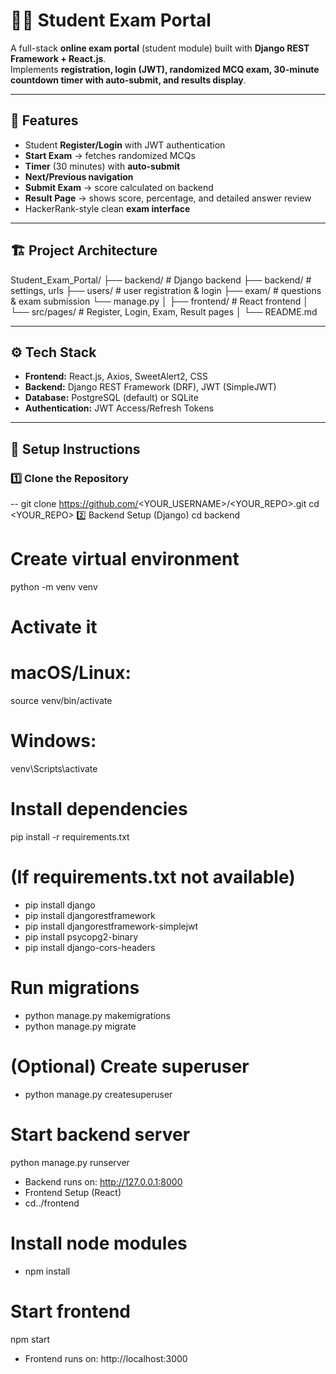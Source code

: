 # 🧑‍🎓 Student Exam Portal

A full-stack **online exam portal** (student module) built with **Django REST Framework + React.js**.  
Implements **registration, login (JWT), randomized MCQ exam, 30-minute countdown timer with auto-submit, and results display**.

---

## 📌 Features
- Student **Register/Login** with JWT authentication  
- **Start Exam** → fetches randomized MCQs  
- **Timer** (30 minutes) with **auto-submit**  
- **Next/Previous navigation**  
- **Submit Exam** → score calculated on backend  
- **Result Page** → shows score, percentage, and detailed answer review  
- HackerRank-style clean **exam interface**

---

## 🏗 Project Architecture

Student_Exam_Portal/
├── backend/ # Django backend
├── backend/ # settings, urls
├── users/ # user registration & login
├── exam/ # questions & exam submission
└── manage.py
│
├── frontend/ # React frontend
│ └── src/pages/ # Register, Login, Exam, Result pages
│
└── README.md

---

## ⚙️ Tech Stack
- **Frontend:** React.js, Axios, SweetAlert2, CSS  
- **Backend:** Django REST Framework (DRF), JWT (SimpleJWT)  
- **Database:** PostgreSQL (default) or SQLite  
- **Authentication:** JWT Access/Refresh Tokens  

---

## 🚀 Setup Instructions

### 1️⃣ Clone the Repository

-- git clone https://github.com/<YOUR_USERNAME>/<YOUR_REPO>.git
cd <YOUR_REPO>
2️⃣ Backend Setup (Django)
cd backend

# Create virtual environment
python -m venv venv

# Activate it
# macOS/Linux:
source venv/bin/activate
# Windows:
venv\Scripts\activate

# Install dependencies
pip install -r requirements.txt

# (If requirements.txt not available)
- pip install django 
- pip install djangorestframework 
- pip install djangorestframework-simplejwt 
- pip install psycopg2-binary 
- pip install django-cors-headers

# Run migrations
- python manage.py makemigrations
- python manage.py migrate

# (Optional) Create superuser
- python manage.py createsuperuser

# Start backend server
python manage.py runserver
- Backend runs on: http://127.0.0.1:8000
- Frontend Setup (React)
 - cd../frontend

# Install node modules
- npm install

# Start frontend
npm start
- Frontend runs on: http://localhost:3000

